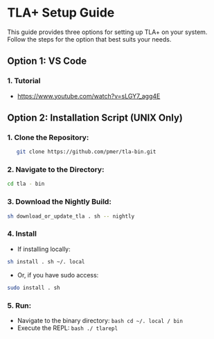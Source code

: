 # TLA+ Setup Guide

This guide provides three options for setting up TLA+ on your system. Follow the steps for the option that best suits your needs.

## Option 1: VS Code

### 1. Tutorial
- https://www.youtube.com/watch?v=sLGY7_agg4E

## Option 2: Installation Script (UNIX Only)

### 1. **Clone the Repository**:
```bash
   git clone https://github.com/pmer/tla-bin.git
```
### 2. Navigate to the Directory:
```bash
cd tla - bin
```
### 3. Download the Nightly Build:
```bash
sh download_or_update_tla . sh -- nightly
```
### 4. Install

- If installing locally:
```bash
sh install . sh ~/. local
```
- Or, if you have sudo access:
```bash
sudo install . sh
```
### 5. Run:
- Navigate to the binary directory:
  ```bash cd ~/. local / bin ```
- Execute the REPL:
  ```bash ./ tlarepl ```
